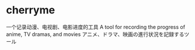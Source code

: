 # cherryme
一个记录动漫、电视剧、电影进度的工具 A tool for recording the progress of anime, TV dramas, and movies アニメ、ドラマ、映画の進行状況を記録するツール
